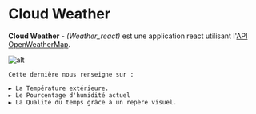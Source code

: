 # Cloud Weather

**Cloud Weather** - *(Weather_react)* est une application react utilisant l'[API OpenWeatherMap](https://openweathermap.org/).

![alt](https://github.com/jeanpruski/jeanpruski.github.io/blob/master/gif/weather.gif?raw=true)

```
Cette dernière nous renseigne sur :

► La Température extérieure.
► Le Pourcentage d'humidité actuel
► La Qualité du temps grâce à un repère visuel.
```


